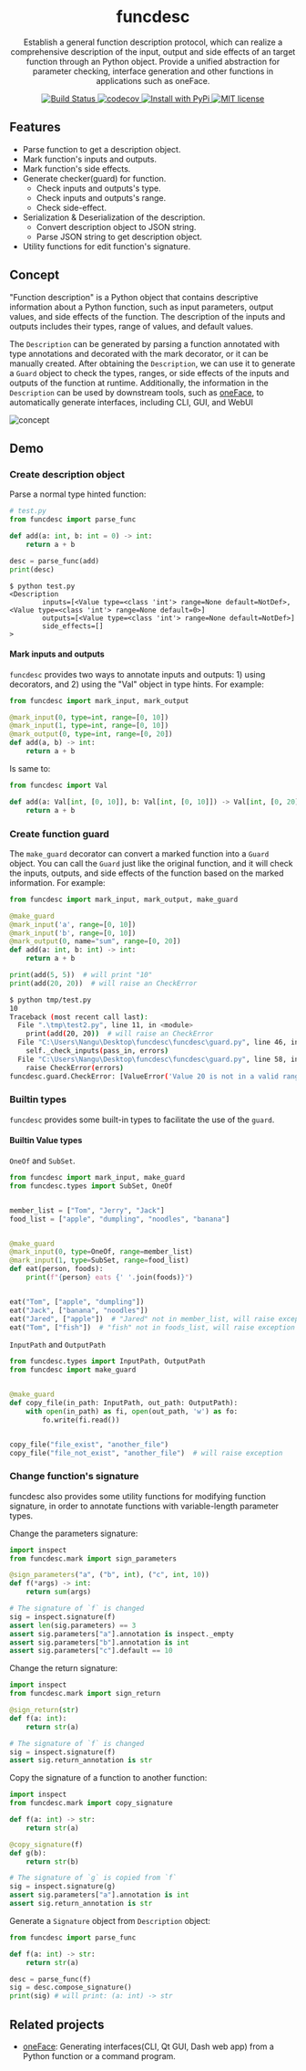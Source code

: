 <div align="center">
  <h1> funcdesc </h1>

  <p> Establish a general function description protocol, which can realize a comprehensive description of the input, output and side effects of an target function through an Python object. Provide a unified abstraction for parameter checking, interface generation and other functions in applications such as oneFace. </p>

  <p>
    <a href="https://github.com/Nanguage/funcdesc/actions/workflows/build_and_test.yml">
        <img src="https://github.com/Nanguage/funcdesc/actions/workflows/build_and_test.yml/badge.svg" alt="Build Status">
    </a>
    <a href="https://app.codecov.io/gh/Nanguage/funcdesc">
        <img src="https://codecov.io/gh/Nanguage/funcdesc/branch/master/graph/badge.svg" alt="codecov">
    </a>
    <a href="https://pypi.org/project/funcdesc/">
      <img src="https://img.shields.io/pypi/v/funcdesc.svg" alt="Install with PyPi" />
    </a>
    <a href="https://github.com/Nanguage/funcdesc/blob/master/LICENSE">
      <img src="https://img.shields.io/github/license/Nanguage/funcdesc" alt="MIT license" />
    </a>
  </p>
</div>


## Features

* Parse function to get a description object.
* Mark function's inputs and outputs.
* Mark function's side effects.
* Generate checker(guard) for function.
  + Check inputs and outputs's type.
  + Check inputs and outputs's range.
  + Check side-effect.
* Serialization & Deserialization of the description.
  + Convert description object to JSON string.
  + Parse JSON string to get description object.
* Utility functions for edit function's signature.


## Concept

"Function description" is a Python object that contains descriptive information about a Python function, such as input parameters, output values, and side effects of the function. The description of the inputs and outputs includes their types, range of values, and default values.

The `Description` can be generated by parsing a function annotated with type annotations and decorated with the mark decorator, 
or it can be manually created. After obtaining the `Description`, 
we can use it to generate a  `Guard` object to check the types, ranges, or side effects of the inputs and outputs of the function at runtime. 
Additionally, the information in the `Description` can be used by downstream tools, such as [oneFace](https://github.com/Nanguage/oneFace), to automatically generate interfaces, including CLI, GUI, and WebUI

![concept](docs/images/concept.png)


## Demo

### Create description object

Parse a normal type hinted function:

```Python
# test.py
from funcdesc import parse_func

def add(a: int, b: int = 0) -> int:
    return a + b

desc = parse_func(add)
print(desc)
```

```
$ python test.py
<Description
        inputs=[<Value type=<class 'int'> range=None default=NotDef>, <Value type=<class 'int'> range=None default=0>]
        outputs=[<Value type=<class 'int'> range=None default=NotDef>]
        side_effects=[]
>
```

#### Mark inputs and outputs

`funcdesc` provides two ways to annotate inputs and outputs: 1) using decorators, and 2) using the "Val" object in type hints.
For example:

```Python
from funcdesc import mark_input, mark_output

@mark_input(0, type=int, range=[0, 10])
@mark_input(1, type=int, range=[0, 10])
@mark_output(0, type=int, range=[0, 20])
def add(a, b) -> int:
    return a + b
```

Is same to:

```Python
from funcdesc import Val

def add(a: Val[int, [0, 10]], b: Val[int, [0, 10]]) -> Val[int, [0, 20]]:
    return a + b
```

### Create function guard

The `make_guard` decorator can convert a marked function into a `Guard` object.
You can call the `Guard` just like the original function, and it will check the inputs, outputs,
and side effects of the function based on the marked information.
For example:

``` Python
from funcdesc import mark_input, mark_output, make_guard

@make_guard
@mark_input('a', range=[0, 10])
@mark_input('b', range=[0, 10])
@mark_output(0, name="sum", range=[0, 20])
def add(a: int, b: int) -> int:
    return a + b

print(add(5, 5))  # will print "10"
print(add(20, 20))  # will raise an CheckError
```

```bash
$ python tmp/test.py
10
Traceback (most recent call last):
  File ".\tmp\test2.py", line 11, in <module>
    print(add(20, 20))  # will raise an CheckError
  File "C:\Users\Nangu\Desktop\funcdesc\funcdesc\guard.py", line 46, in __call__
    self._check_inputs(pass_in, errors)
  File "C:\Users\Nangu\Desktop\funcdesc\funcdesc\guard.py", line 58, in _check_inputs
    raise CheckError(errors)
funcdesc.guard.CheckError: [ValueError('Value 20 is not in a valid range([0, 10]).'), ValueError('Value 20 is not in a valid range([0, 10]).')]
```


### Builtin types

`funcdesc` provides some built-in types to facilitate the use of the `guard`.

#### Builtin Value types

`OneOf` and `SubSet`.

```Python
from funcdesc import mark_input, make_guard
from funcdesc.types import SubSet, OneOf


member_list = ["Tom", "Jerry", "Jack"]
food_list = ["apple", "dumpling", "noodles", "banana"]


@make_guard
@mark_input(0, type=OneOf, range=member_list)
@mark_input(1, type=SubSet, range=food_list)
def eat(person, foods):
    print(f"{person} eats {' '.join(foods)}")


eat("Tom", ["apple", "dumpling"])
eat("Jack", ["banana", "noodles"])
eat("Jared", ["apple"])  # "Jared" not in member_list, will raise exception
eat("Tom", ["fish"])  # "fish" not in foods_list, will raise exception
```

`InputPath` and `OutputPath`

```Python
from funcdesc.types import InputPath, OutputPath
from funcdesc import make_guard


@make_guard
def copy_file(in_path: InputPath, out_path: OutputPath):
    with open(in_path) as fi, open(out_path, 'w') as fo:
        fo.write(fi.read())


copy_file("file_exist", "another_file")
copy_file("file_not_exist", "another_file")  # will raise exception
```


### Change function's signature

funcdesc also provides some utility functions for modifying function signature, in order to annotate functions with variable-length parameter types.

Change the parameters signature:

```Python
import inspect
from funcdesc.mark import sign_parameters

@sign_parameters("a", ("b", int), ("c", int, 10))
def f(*args) -> int:
    return sum(args)

# The signature of `f` is changed
sig = inspect.signature(f)
assert len(sig.parameters) == 3
assert sig.parameters["a"].annotation is inspect._empty
assert sig.parameters["b"].annotation is int
assert sig.parameters["c"].default == 10
```

Change the return signature:

```Python
import inspect
from funcdesc.mark import sign_return

@sign_return(str)
def f(a: int):
    return str(a)

# The signature of `f` is changed
sig = inspect.signature(f)
assert sig.return_annotation is str
```

Copy the signature of a function to another function:

```Python
import inspect
from funcdesc.mark import copy_signature

def f(a: int) -> str:
    return str(a)

@copy_signature(f)
def g(b):
    return str(b)

# The signature of `g` is copied from `f`
sig = inspect.signature(g)
assert sig.parameters["a"].annotation is int
assert sig.return_annotation is str
```

Generate a `Signature` object from `Description` object:

```Python
from funcdesc import parse_func

def f(a: int) -> str:
    return str(a)

desc = parse_func(f)
sig = desc.compose_signature()
print(sig) # will print: (a: int) -> str
```

## Related projects

+ [oneFace](https://github.com/Nanguage/oneFace): Generating interfaces(CLI, Qt GUI, Dash web app) from a Python function or a command program.
